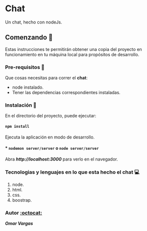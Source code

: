# Chat

Un chat, hecho con nodeJs.

## Comenzando :rocket:

Estas instrucciones te permitirán obtener una copia del proyecto en funcionamiento en tu máquina local para propósitos de desarrollo.

### Pre-requisitos :pencil:

Que cosas necesitas para correr el **chat**:

* node instalado.
* Tener las dependencias correspondientes instaladas.

### Instalación :wrench:

En el directorio del proyecto, puede ejecutar:

#### ``npm install``

Ejecuta la aplicación en modo de desarrollo.
#### * ``nodemon server/server`` o ``node server/server``
Abra _**http://localhost:3000**_ para verlo en el navegador.

### Tecnologias y lenguajes en lo que esta hecho el **chat** :computer:

1. node.
2. html.
3. css.
4. boostrap.

### Autor [:octocat:](https://github.com/OmarVargas235)

**_Omar Vargas_**